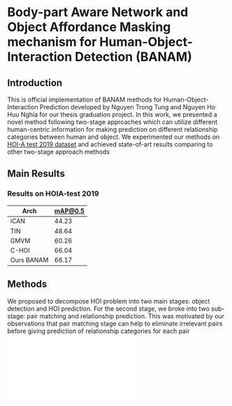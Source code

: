 # Body-part Aware Network and Object Affordance Masking mechanism for Human-Object-Interaction Detection (BANAM)

## Introduction

This is official implementation of BANAM methods for Human-Object-Interaction Prediction developed by Nguyen Trong Tung and Nguyen Ho Huu Nghia for our thesis graduation project.
In this work, we presented a novel method following two-stage approaches which can utilize different human-centric information for making prediction on different relationship categories
between human and object. We experimented our methods on [HOI-A test 2019 dataset](http://www.picdataset.com/challenge/index/) and achieved state-of-art results comparing to other 
two-stage approach methods

## Main Results
### Results on HOIA-test 2019
| Arch               | mAP@0.5 |
|--------------------|------|
| iCAN     | 44.23 | 
| TIN    | 48.64 | 
| GMVM    | 60.26 | 
| C-HOI | 66.04 |   
| Ours BANAM | 66.17 |  

## Methods
We proposed to decompose HOI problem into two main stages: object detection and HOI prediction. For the second stage, we broke into two sub-stage: pair matching and relationship prediction.
This was motivated by our observations that pair matching stage can help to eliminate irrelevant pairs before giving prediction of relationship categories for each pair
![Illustrating the architecture of the proposed BANAM](/figures/hoi_decomposition.pdf)
